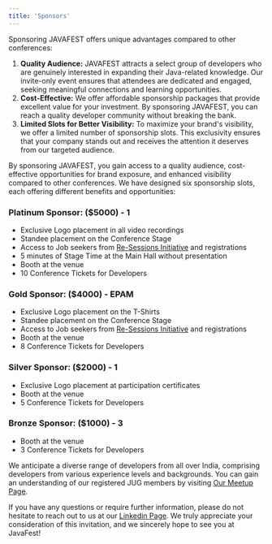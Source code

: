 ```yaml
---
title: 'Sponsors'
---
```


Sponsoring JAVAFEST offers unique advantages compared to other conferences:

1. **Quality Audience:** JAVAFEST attracts a select group of developers who are genuinely interested in expanding their Java-related knowledge. Our invite-only event ensures that attendees are dedicated and engaged, seeking meaningful connections and learning opportunities.
2. **Cost-Effective:** We offer affordable sponsorship packages that provide excellent value for your investment. By sponsoring JAVAFEST, you can reach a quality developer community without breaking the bank.
3. **Limited Slots for Better Visibility:** To maximize your brand's visibility, we offer a limited number of sponsorship slots. This exclusivity ensures that your company stands out and receives the attention it deserves from our targeted audience.

By sponsoring JAVAFEST, you gain access to a quality audience, cost-effective opportunities for brand exposure, and enhanced visibility compared to other conferences. We have designed six sponsorship slots, each offering different benefits and opportunities:


### Platinum Sponsor: ($5000) - 1

- Exclusive Logo placement in all video recordings
- Standee placement on the Conference Stage
- Access to Job seekers from [Re-Sessions Initiative](https://www.linkedin.com/posts/javafest_javafest-economicimpact-recession-activity-7068085771496271872-OJiN?utm_source=share&utm_medium=member_desktop) and registrations
- 5 minutes of Stage Time at the Main Hall without presentation
- Booth at the venue
- 10 Conference Tickets for Developers

### Gold Sponsor: ($4000) - EPAM

- Exclusive Logo placement on the T-Shirts
- Standee placement on the Conference Stage
- Access to Job seekers from [Re-Sessions Initiative](https://www.linkedin.com/posts/javafest_javafest-economicimpact-recession-activity-7068085771496271872-OJiN?utm_source=share&utm_medium=member_desktop) and registrations
- Booth at the venue
- 8 Conference Tickets for Developers

### Silver Sponsor: ($2000) - 1

- Exclusive Logo placement at participation certificates
- Booth at the venue
- 5 Conference Tickets for Developers

### Bronze Sponsor: ($1000) - 3

- Booth at the venue
- 3 Conference Tickets for Developers

We anticipate a diverse range of developers from all over India, comprising developers from various experience levels and backgrounds. You can gain an understanding of our registered JUG members by visiting [Our Meetup Page](https://www.meetup.com/bangalorejug/members/).

If you have any questions or require further information, please do not hesitate to reach out to us at our [Linkedin Page](https://www.linkedin.com/company/javafest). We truly appreciate your consideration of this invitation, and we sincerely hope to see you at JavaFest!
